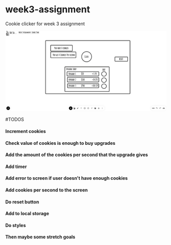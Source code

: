 # week3-assignment

Cookie clicker for week 3 assignment

![image of wireframe](wireframe.png)

#TODOS

#### Increment cookies

#### Check value of cookies is enough to buy upgrades

#### Add the amount of the cookies per second that the upgrade gives

#### Add timer

#### Add error to screen if user doesn't have enough cookies

#### Add cookies per second to the screen

#### Do reset button

#### Add to local storage

#### Do styles

#### Then maybe some stretch goals
